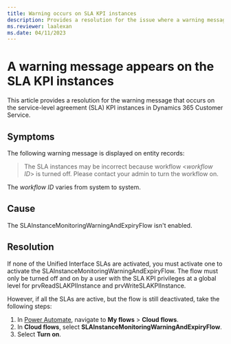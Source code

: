 ```yaml
---
title: Warning occurs on SLA KPI instances
description: Provides a resolution for the issue where a warning message occurs on the SLA KPI instances in Dynamics 365 Customer Service.
ms.reviewer: laalexan
ms.date: 04/11/2023
---
```

# A warning message appears on the SLA KPI instances

This article provides a resolution for the warning message that occurs on the service-level agreement (SLA) KPI instances in Dynamics 365 Customer Service.

## Symptoms

The following warning message is displayed on entity records:

> The SLA instances may be incorrect because workflow <*workflow ID*> is turned off. Please contact your admin to turn the workflow on.

The *workflow ID* varies from system to system.

## Cause

The SLAInstanceMonitoringWarningAndExpiryFlow isn't enabled.

## Resolution

If none of the Unified Interface SLAs are activated, you must activate one to activate the SLAInstanceMonitoringWarningAndExpiryFlow. The flow must only be turned off and on by a user with the SLA KPI privileges at a global level for prvReadSLAKPIInstance and prvWriteSLAKPIInstance.

However, if all the SLAs are active, but the flow is still deactivated, take the following steps:

1. In [Power Automate](https://powerautomate.microsoft.com), navigate to **My flows** > **Cloud flows**.
2. In **Cloud flows**, select **SLAInstanceMonitoringWarningAndExpiryFlow**.
3. Select **Turn on**.
